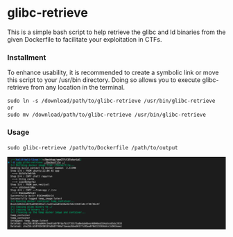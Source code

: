 # glibc-retrieve

This is a simple bash script to help retrieve the glibc and ld binaries from the given Dockerfile to facilitate your exploitation in CTFs.

### Installment 
To enhance usability, it is recommended to create a symbolic link or move this script to your /usr/bin directory. Doing so allows you to execute glibc-retrieve from any location in the terminal.

```
sudo ln -s /download/path/to/glibc-retrieve /usr/bin/glibc-retrieve
or
sudo mv /download/path/to/glibc-retrieve /usr/bin/glibc-retrieve
```

### Usage
```
sudo glibc-retrieve /path/to/Dockerfile /path/to/output
```

![example](https://github.com/jackfromeast/glibc-retrieve/blob/main/glibc-retrieve.png)
